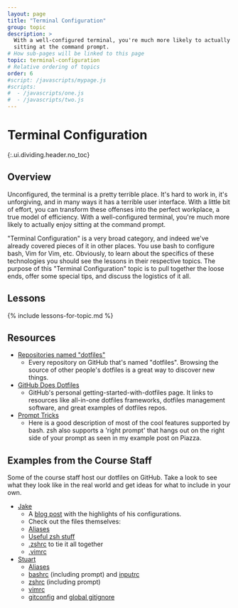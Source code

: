 ```yaml
---
layout: page
title: "Terminal Configuration"
group: topic
description: >
  With a well-configured terminal, you're much more likely to actually enjoy
  sitting at the command prompt.
# How sub-pages will be linked to this page
topic: terminal-configuration
# Relative ordering of topics
order: 6
#script: /javascripts/mypage.js
#scripts:
#  - /javascripts/one.js
#  - /javascripts/two.js
---
```



# Terminal Configuration
{:.ui.dividing.header.no_toc}

## Overview

Unconfigured, the terminal is a pretty terrible place. It's hard to work in,
it's unforgiving, and in many ways it has a terrible user interface. With a
little bit of effort, you can transform these offenses into the perfect
workplace, a true model of efficiency. With a well-configured terminal, you're
much more likely to actually enjoy sitting at the command prompt.

"Terminal Configuration" is a very broad category, and indeed we've already
covered pieces of it in other places. You use bash to configure bash, Vim for
Vim, etc. Obviously, to learn about the specifics of these technologies you
should see the lessons in their respective topics. The purpose of this "Terminal
Configuration" topic is to pull together the loose ends, offer some special
tips, and discuss the logistics of it all.

## Lessons

{% include lessons-for-topic.md %}

## Resources

- [Repositories named "dotfiles"][dotfiles]
    - Every repository on GitHub that's named "dotfiles". Browsing the source of
      other people's dotfiles is a great way to discover new things.
- [GitHub Does Dotfiles][dotfiles.github.io]
    - GitHub's personal getting-started-with-dotfiles page. It links to
      resources like all-in-one dotfiles frameworks, dotfiles management
      software, and great examples of dotfiles repos.
- [Prompt Tricks][prompt-settings]
	- Here is a good description of most of the cool features supported by bash.
	  zsh also supports a 'right prompt' that hangs out on the right side of your
	  prompt as seen in my example post on Piazza.

[prompt-settings]: http://linuxconfig.org/bash-prompt-basics
[dotfiles]: https://github.com/search?q=dotfiles&s=stars&type=Repositories
[dotfiles.github.io]: https://dotfiles.github.io/

## Examples from the Course Staff

Some of the course staff host our dotfiles on GitHub. Take a look to see what they look like in the real world and get ideas for what to include in your own.

- [Jake](https://github.com/jez/dotfiles)
    - A [blog post](http://blog.jez.io/2015/03/10/noteworthy-dotfile-hacks/) with the highlights of his configurations.
    - Check out the files themselves:
    - [Aliases](https://github.com/jez/dotfiles/blob/ef98d308675dfa2d7ac333a3d1c1dd41f1cf347f/util/aliases.sh)
    - [Useful zsh stuff](https://github.com/jez/dotfiles/blob/ef98d308675dfa2d7ac333a3d1c1dd41f1cf347f/util/misc.zsh)
    - [.zshrc](https://github.com/jez/dotfiles/blob/ef98d308675dfa2d7ac333a3d1c1dd41f1cf347f/zshrc) to tie it all together
    - [.vimrc](https://github.com/jez/dotfiles/blob/eba0202443de6bcc171dbe6bc133fa9fe02357f7/vimrc)
- [Stuart](https://github.com/guertin/config_files)
    - [Aliases](https://github.com/guertin/config_files/blob/master/aliases)
    - [bashrc](https://github.com/guertin/config_files/blob/master/bashrc) (including prompt) and [inputrc](https://github.com/guertin/config_files/blob/master/inputrc)
    - [zshrc](https://github.com/guertin/config_files/blob/master/zshrc) (including prompt)
    - [vimrc](https://github.com/guertin/config_files/blob/master/vimrc)
    - [gitconfig](https://github.com/guertin/config_files/blob/master/gitconfig) and [global gitignore](https://github.com/guertin/config_files/blob/master/gitignore_global)
